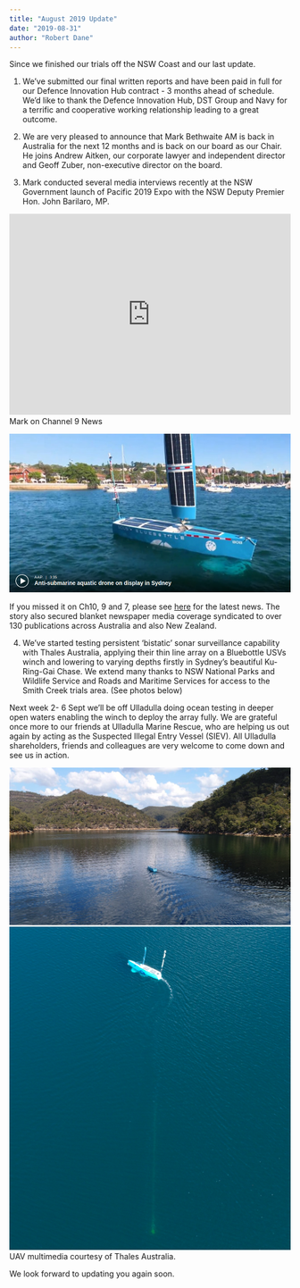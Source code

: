 ```yaml
---
title: "August 2019 Update"
date: "2019-08-31"
author: "Robert Dane"
---
```


Since we finished our trials off the NSW Coast and our last update.

1)  We’ve submitted our final written reports and have been paid in full for our Defence Innovation Hub contract - 3 months ahead of schedule. We’d like to thank the Defence Innovation Hub, DST Group and Navy for a terrific and cooperative working relationship leading to a great outcome. 

2)  We are very pleased to announce that Mark Bethwaite AM is back in Australia for the next 12 months and is back on our board as our Chair. He joins Andrew Aitken, our corporate lawyer and independent director and Geoff Zuber, non-executive director on the board.

3)  Mark conducted several media interviews recently at the NSW Government launch of Pacific 2019 Expo with the NSW Deputy Premier Hon. John Barilaro, MP.


<iframe width="100%" style="min-height:360px" src="https://www.youtube.com/embed/6Ni_Y9REScg" frameborder="0" allow="accelerometer; autoplay; encrypted-media; gyroscope; picture-in-picture" allowfullscreen></iframe>
Mark on Channel 9 News

[![Associated Press](./Anti-submarine-aquatic-drone-on-display.png)](https://www.news.com.au/video/id-5348771529001-6063735126001/antisubmarine-aquatic-drone-on-display-in-sydney)


If you missed it on Ch10, 9 and 7, please see [here](https://ocius.com.au/blog/bob-in-the-news/ocius.com.au/news) for the latest news. The story also secured blanket newspaper media coverage syndicated to over 130 publications across Australia and also New Zealand.  

4)  We’ve started testing persistent ‘bistatic’ sonar surveillance capability with Thales Australia, applying their thin line array on a Bluebottle USVs winch and lowering to varying depths firstly in Sydney’s beautiful Ku-Ring-Gai Chase. We extend many thanks to NSW National Parks and Wildlife Service and Roads and Maritime Services for access to the Smith Creek trials area.  (See photos below)

Next week 2- 6 Sept we’ll be off Ulladulla doing ocean testing in deeper open waters enabling the winch to deploy the array fully.  We are grateful once more to our friends at Ulladulla Marine Rescue, who are helping us out again by acting as the Suspected Illegal Entry Vessel (SIEV). All Ulladulla shareholders, friends and colleagues are very welcome to come down and see us in action.

![18’ Bluebottle USV ‘Bruce’ exiting Bobbin Head](./exiting-bobbin-head.png)
![ Bluebottle with array doing a manoeuvre ](./manoeuvre.png)
UAV multimedia courtesy of Thales Australia.

We look forward to updating you again soon.
